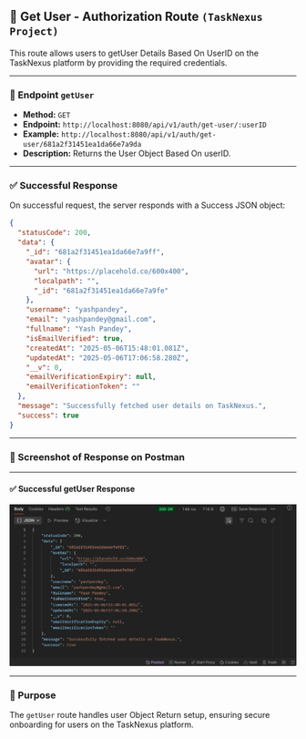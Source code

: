 ## 📝 Get User - Authorization Route `(TaskNexus Project)`

This route allows users to getUser Details Based On UserID on the TaskNexus platform by providing the required credentials.

---

### 📍 Endpoint `getUser`

- **Method:** `GET`
- **Endpoint:** `http://localhost:8080/api/v1/auth/get-user/:userID`
- **Example:** `http://localhost:8080/api/v1/auth/get-user/681a2f31451ea1da66e7a9da`
- **Description:** Returns the User Object Based On userID.

---

### ✅ Successful Response

On successful request, the server responds with a Success JSON object:

```json
{
  "statusCode": 200,
  "data": {
    "_id": "681a2f31451ea1da66e7a9ff",
    "avatar": {
      "url": "https://placehold.co/600x400",
      "localpath": "",
      "_id": "681a2f31451ea1da66e7a9fe"
    },
    "username": "yashpandey",
    "email": "yashpandey@gmail.com",
    "fullname": "Yash Pandey",
    "isEmailVerified": true,
    "createdAt": "2025-05-06T15:48:01.081Z",
    "updatedAt": "2025-05-06T17:06:58.280Z",
    "__v": 0,
    "emailVerificationExpiry": null,
    "emailVerificationToken": ""
  },
  "message": "Successfully fetched user details on TaskNexus.",
  "success": true
}
```

---

### 📸 Screenshot of Response on Postman

---

#### ✅ Successful getUser Response

![Register Response Screenshot](./asserts/getUser-Data.png)

---

### 📌 Purpose

The `getUser` route handles user Object Return setup, ensuring secure onboarding for users on the TaskNexus platform.
